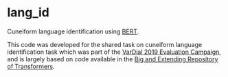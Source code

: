 # lang_id
Cuneiform language identification using [BERT](https://arxiv.org/abs/1810.04805).

This code was developed for the shared task on cuneiform language identification task which was part of the [VarDial 2019 Evaluation Campaign](https://sites.google.com/view/vardial2019/campaign), and is largely based on code available in the [Big and Extending Repository of Transformers](https://github.com/huggingface/pytorch-pretrained-BERT).



